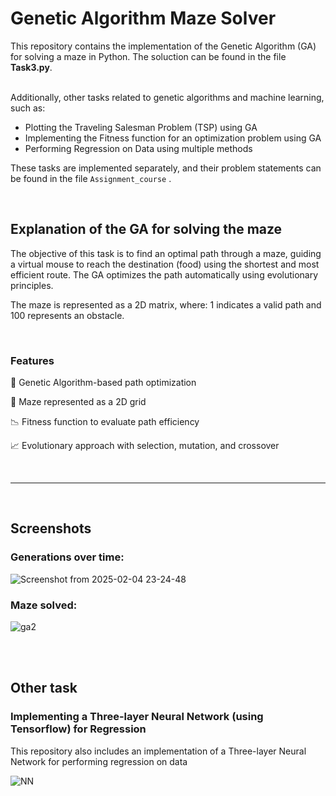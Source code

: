 # Genetic Algorithm Maze Solver

This repository contains the implementation of the Genetic Algorithm (GA) for solving a maze in Python. The soluction can be found in the file **Task3.py**.

<br>
Additionally, other tasks related to genetic algorithms and machine learning, such as:

- Plotting the Traveling Salesman Problem (TSP) using GA
- Implementing the Fitness function for an optimization problem using GA
- Performing Regression on Data using multiple methods

These tasks are implemented separately, and their problem statements can be found in the file `Assignment_course` .

<br>

## Explanation of the GA for solving the maze

The objective of this task is to find an optimal path through a maze, guiding a virtual mouse to reach the destination (food) using the shortest and most efficient route. The GA optimizes the path automatically using evolutionary principles.

The maze is represented as a 2D matrix, where: 1 indicates a valid path and 100 represents an obstacle.

<br>

### Features

🚀 Genetic Algorithm-based path optimization

🧩 Maze represented as a 2D grid

📉 Fitness function to evaluate path efficiency

📈 Evolutionary approach with selection, mutation, and crossover

<br>

---

<br>

## Screenshots

### Generations over time:

![Screenshot from 2025-02-04 23-24-48](https://github.com/user-attachments/assets/b0c9507d-53dc-48f8-a70e-ed63c7e50f08)

### Maze solved:

![ga2](https://github.com/user-attachments/assets/5fd2f241-9f28-4466-bf75-b8ed0da1fbb4)



<br><br>

## Other task 
### Implementing a Three-layer Neural Network (using Tensorflow) for Regression

This repository also includes an implementation of a Three-layer Neural Network for performing regression on data

![NN](https://github.com/user-attachments/assets/b6502958-a493-4eb8-9364-b57282e4d553)


<br><br>

